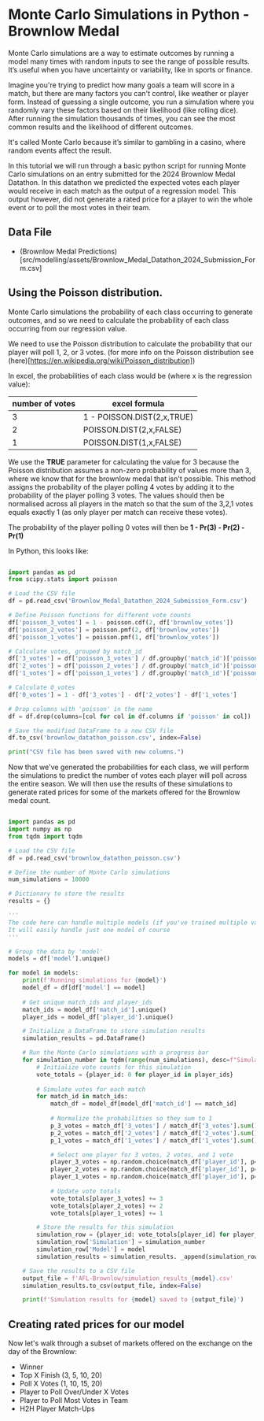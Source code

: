 # Monte Carlo Simulations in Python - Brownlow Medal

Monte Carlo simulations are a way to estimate outcomes by running a model many times with random inputs to see the range of possible results. It’s useful when you have uncertainty or variability, like in sports or finance.

Imagine you're trying to predict how many goals a team will score in a match, but there are many factors you can't control, like weather or player form. Instead of guessing a single outcome, you run a simulation where you randomly vary these factors based on their likelihood (like rolling dice). After running the simulation thousands of times, you can see the most common results and the likelihood of different outcomes.

It's called Monte Carlo because it’s similar to gambling in a casino, where random events affect the result.

In this tutorial we will run through a basic python script for running Monte Carlo simulations on an entry submitted for the 2024 Brownlow Medal Datathon.
In this datathon we predicted the expected votes each player would receive in each match as the output of a regression model. This output however, did not generate a rated price for a player to win the whole event or to poll the most votes in their team.

## Data File

 - (Brownlow Medal Predictions)[src/modelling/assets/Brownlow_Medal_Datathon_2024_Submission_Form.csv]

## Using the Poisson distribution. 

Monte Carlo simulations the probability of each class occurring to generate outcomes, and so we need to calculate the probability of each class occurring from our regression value.

We need to use the Poisson distribution to calculate the probability that our player will poll 1, 2, or 3 votes. (for more info on the Poisson distribution see (here)[https://en.wikipedia.org/wiki/Poisson_distribution])

In excel, the probabilities of each class would be (where x is the regression value):

|number of votes|excel formula|
|---|-------------------------|
| 3 |1 - POISSON.DIST(2,x,TRUE)|
| 2 |POISSON.DIST(2,x,FALSE)|
| 1 |POISSON.DIST(1,x,FALSE)|

We use the **TRUE** parameter for calculating the value for 3 because the Poisson distribution assumes a non-zero probability of values more than 3, where we know that for the brownlow medal that isn't possible.
This method assigns the probability of the player polling 4 votes by adding it to the probability of the player polling 3 votes. The values should then be normalised across all players in the match so that the sum of the 3,2,1 votes equals exactly 1 (as only player per match can receive these votes). 

The probability of the player polling 0 votes will then be **1 - Pr(3) - Pr(2) - Pr(1)**

In Python, this looks like:

```py title="Creating Poisson Predictions"

import pandas as pd
from scipy.stats import poisson

# Load the CSV file
df = pd.read_csv('Brownlow_Medal_Datathon_2024_Submission_Form.csv')

# Define Poisson functions for different vote counts
df['poisson_3_votes'] = 1 - poisson.cdf(2, df['brownlow_votes'])
df['poisson_2_votes'] = poisson.pmf(2, df['brownlow_votes'])
df['poisson_1_votes'] = poisson.pmf(1, df['brownlow_votes'])

# Calculate votes, grouped by match_id
df['3_votes'] = df['poisson_3_votes'] / df.groupby('match_id')['poisson_3_votes'].transform('sum')
df['2_votes'] = df['poisson_2_votes'] / df.groupby('match_id')['poisson_2_votes'].transform('sum')
df['1_votes'] = df['poisson_1_votes'] / df.groupby('match_id')['poisson_1_votes'].transform('sum')

# Calculate 0_votes
df['0_votes'] = 1 - df['3_votes'] - df['2_votes'] - df['1_votes']

# Drop columns with 'poisson' in the name
df = df.drop(columns=[col for col in df.columns if 'poisson' in col])

# Save the modified DataFrame to a new CSV file
df.to_csv('brownlow_datathon_poisson.csv', index=False)

print("CSV file has been saved with new columns.")

```

Now that we've generated the probabilities for each class, we will perform the simulations to predict the number of votes each player will poll across the entire season.
We will then use the results of these simulations to generate rated prices for some of the markets offered for the Brownlow medal count.

```py title="Monte Carlo Simulations"

import pandas as pd
import numpy as np
from tqdm import tqdm

# Load the CSV file
df = pd.read_csv('brownlow_datathon_poisson.csv')

# Define the number of Monte Carlo simulations
num_simulations = 10000

# Dictionary to store the results
results = {}

'''
The code here can handle multiple models (if you've trained multiple variations of a model for example)
It will easily handle just one model of course
'''

# Group the data by 'model'
models = df['model'].unique()

for model in models:
    print(f'Running simulations for {model}')
    model_df = df[df['model'] == model]
    
    # Get unique match_ids and player_ids
    match_ids = model_df['match_id'].unique()
    player_ids = model_df['player_id'].unique()

    # Initialize a DataFrame to store simulation results
    simulation_results = pd.DataFrame()

    # Run the Monte Carlo simulations with a progress bar
    for simulation_number in tqdm(range(num_simulations), desc=f"Simulating model {model}"):
        # Initialize vote counts for this simulation
        vote_totals = {player_id: 0 for player_id in player_ids}
        
        # Simulate votes for each match
        for match_id in match_ids:
            match_df = model_df[model_df['match_id'] == match_id]
            
            # Normalize the probabilities so they sum to 1
            p_3_votes = match_df['3_votes'] / match_df['3_votes'].sum()
            p_2_votes = match_df['2_votes'] / match_df['2_votes'].sum()
            p_1_votes = match_df['1_votes'] / match_df['1_votes'].sum()

            # Select one player for 3 votes, 2 votes, and 1 vote
            player_3_votes = np.random.choice(match_df['player_id'], p=p_3_votes)
            player_2_votes = np.random.choice(match_df['player_id'], p=p_2_votes)
            player_1_votes = np.random.choice(match_df['player_id'], p=p_1_votes)
            
            # Update vote totals
            vote_totals[player_3_votes] += 3
            vote_totals[player_2_votes] += 2
            vote_totals[player_1_votes] += 1

        # Store the results for this simulation
        simulation_row = {player_id: vote_totals[player_id] for player_id in player_ids}
        simulation_row['Simulation'] = simulation_number
        simulation_row['Model'] = model
        simulation_results = simulation_results. _append(simulation_row, ignore_index=True)

    # Save the results to a CSV file
    output_file = f'AFL-Brownlow/simulation_results_{model}.csv'
    simulation_results.to_csv(output_file, index=False)

    print(f'Simulation results for {model} saved to {output_file}')

```

## Creating rated prices for our model

Now let's walk through a subset of markets offered on the exchange on the day of the Brownlow:

 - Winner
 - Top X Finish (3, 5, 10, 20)
 - Poll X Votes (1, 10, 15, 20)
 - Player to Poll Over/Under X Votes
 - Player to Poll Most Votes in Team
 - H2H Player Match-Ups

